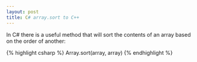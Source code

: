 ```yaml
---
layout: post
title: C# array.sort to C++
---
```

In C# there is a useful method that will sort the contents of an array based on the order of another:

{% highlight csharp %}
Array.sort(array, array)
{% endhighlight %}


